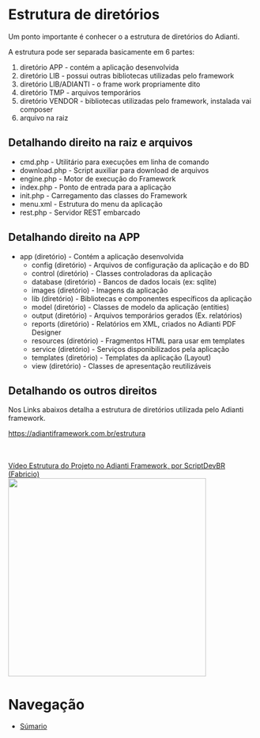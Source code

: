 # Estrutura de diretórios

Um ponto importante é conhecer o a estrutura de diretórios do Adianti.

A estrutura pode ser separada basicamente em 6 partes: 
1. diretório APP - contém a aplicação desenvolvida
2. diretório LIB  - possui outras bibliotecas utilizadas pelo framework
3. diretório LIB/ADIANTI  - o frame work propriamente dito
4. diretório TMP  - arquivos temporários
5. diretório VENDOR  - bibliotecas utilizadas pelo framework, instalada vai composer
6. arquivo na raiz

## Detalhando direito na raiz e arquivos
* cmd.php - Utilitário para execuções em linha de comando
* download.php - Script auxiliar para download de arquivos
* engine.php - Motor de execução do Framework
* index.php - Ponto de entrada para a aplicação
* init.php - Carregamento das classes do Framework
* menu.xml - Estrutura do menu da aplicação
* rest.php - Servidor REST embarcado

## Detalhando direito na APP 
* app (diretório) - Contém a aplicação desenvolvida
  * config (diretório) - Arquivos de configuração da aplicação e do BD
  * control (diretório) - Classes controladoras da aplicação
  * database (diretório) - Bancos de dados locais (ex: sqlite)
  * images (diretório) - Imagens da aplicação
  * lib (diretório) - Bibliotecas e componentes específicos da aplicação
  * model (diretório) - Classes de modelo da aplicação (entities)
  * output (diretório) - Arquivos temporários gerados (Ex. relatórios)
  * reports (diretório) - Relatórios em XML, criados no Adianti PDF Designer
  * resources (diretório) - Fragmentos HTML para usar em templates
  * service (diretório) - Serviços disponibilizados pela aplicação
  * templates (diretório) - Templates da aplicação (Layout)
  * view (diretório) - Classes de apresentação reutilizáveis


## Detalhando os outros direitos
Nos Links abaixos detalha a estrutura de diretórios utilizada pelo Adianti framework.

https://adiantiframework.com.br/estrutura

<br>
<a href="https://www.youtube.com/watch?v=1f3biISX4Ag">
    <br>Vídeo Estrutura do Projeto no Adianti Framework, por ScriptDevBR (Fabricio)
    <br><img src="https://img.youtube.com/vi/1f3biISX4Ag/maxresdefault.jpg" width="400"/>
</a>

# Navegação
* [Súmario](../README.md)
